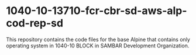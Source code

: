 # 1040-10-13710-fcr-cbr-sd-aws-alp-cod-rep-sd
This repository contains the code files for the base Alpine that contains only operating system in 1040-10 BLOCK in SAMBAR Development Organization.
